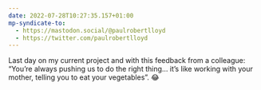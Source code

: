 ```yaml
---
date: 2022-07-28T10:27:35.157+01:00
mp-syndicate-to:
  - https://mastodon.social/@paulrobertlloyd
  - https://twitter.com/paulrobertlloyd
---
```

Last day on my current project and with this feedback from a colleague: “You’re always pushing us to do the right thing… it’s like working with your mother, telling you to eat your vegetables”. 😂
